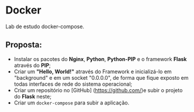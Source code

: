 # Docker
Lab de estudo docker-compose.

## Proposta:
- Instalar os pacotes do **Nginx**, **Python**, **Python-PIP** e o framework **Flask** através do **PIP**;
- Criar um **"Hello, World!"** através do Framework e inicializá-lo em "background" e em um socket "0.0.0.0", de forma que fique exposto em todas interfaces de rede do sistema operacional;
- Criar um repositório no [GitHub] (https://github.com/)e subir o projeto do **Flask** neste;
- Criar um `docker-compose` para subir a aplicação.



